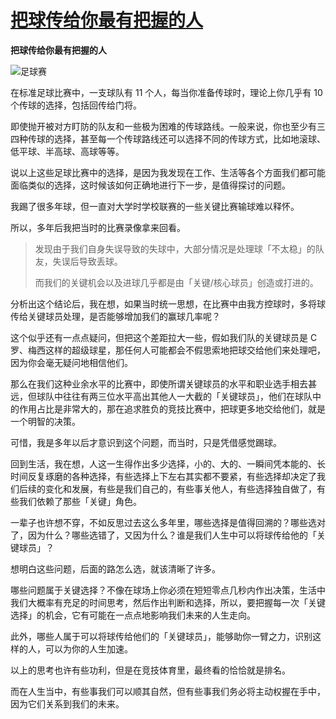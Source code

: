 # [把球传给你最有把握的人](https://github.com/nuanhuo17/HangDa-blog/issues/2)

**把球传给你最有把握的人**

![足球赛](https://nuanhuo17-1306497494.cos.ap-chongqing.myqcloud.com/img/%E8%B6%B3%E7%90%83%E8%B5%9B.jpg)

在标准足球比赛中，一支球队有 11 个人，每当你准备传球时，理论上你几乎有 10 个传球的选择，包括回传给门将。

即使抛开被对方盯防的队友和一些极为困难的传球路线。一般来说，你也至少有三四种传球的选择，甚至每一个传球路线还可以选择不同的传球方式，比如地滚球、低平球、半高球、高球等等。

说以上这些足球比赛中的选择，是因为我发现在工作、生活等各个方面我们都可能面临类似的选择，这时候该如何正确地进行下一步，是值得探讨的问题。

我踢了很多年球，但一直对大学时学校联赛的一些关键比赛输球难以释怀。

所以，多年后我把当时的比赛录像拿来回看。

> 发现由于我们自身失误导致的失球中，大部分情况是处理球「不太稳」的队友，失误后导致丢球。
>
> 而我们的关键机会以及进球几乎都是由「关键/核心球员」创造或打进的。

分析出这个结论后，我在想，如果当时统一思想，在比赛中由我方控球时，多将球传给关键球员处理，是否能够增加我们的赢球几率呢？

 这个似乎还有一点点疑问，但把这个差距拉大一些，假如我们队的关键球员是 C 罗、梅西这样的超级球星，那任何人可能都会不假思索地把球交给他们来处理吧，因为你会毫无疑问地相信他们。

那么在我们这种业余水平的比赛中，即使所谓关键球员的水平和职业选手相去甚远，但球队中往往有两三位水平高出其他人一大截的「关键球员」，他们在球队中的作用占比是非常大的，那在追求胜负的竞技比赛中，把球更多地交给他们，就是一个明智的决策。

可惜，我是多年以后才意识到这个问题，而当时，只是凭借感觉踢球。

回到生活，我在想，人这一生得作出多少选择，小的、大的、一瞬间凭本能的、长时间反复琢磨的各种选择，有些选择上下左右其实都不要紧，有些选择却决定了我们后续的变化和发展，有些是我们自己的，有些事关他人，有些选择独自做了，有些我们依赖了那些「关键」角色。

一辈子也许想不穿，不如反思过去这么多年里，哪些选择是值得回溯的？哪些选对了，因为什么？哪些选错了，又因为什么？谁是我们人生中可以将球传给他的「关键球员」？

想明白这些问题，后面的路怎么选，就该清晰了许多。

哪些问题属于关键选择？不像在球场上你必须在短短零点几秒内作出决策，生活中我们大概率有充足的时间思考，然后作出判断和选择，所以，要把握每一次「关键选择」的机会，它有可能在一点点地影响我们未来的人生走向。

此外，哪些人属于可以将球传给他们的「关键球员」，能够助你一臂之力，识别这样的人，可以为你的人生加速。

以上的思考也许有些功利，但是在竞技体育里，最终看的恰恰就是排名。

而在人生当中，有些事我们可以顺其自然，但有些事我们务必将主动权握在手中，因为它们关系到我们的未来。